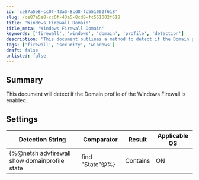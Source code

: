 ```yaml
---
id: 'ce87a5e8-cc0f-43a5-8cd8-fc551002f618'
slug: /ce87a5e8-cc0f-43a5-8cd8-fc551002f618
title: 'Windows Firewall Domain'
title_meta: 'Windows Firewall Domain'
keywords: ['firewall', 'windows', 'domain', 'profile', 'detection']
description: 'This document outlines a method to detect if the Domain profile of the Windows Firewall is enabled on a Windows operating system. It includes the detection string, comparator, and applicable operating systems.'
tags: ['firewall', 'security', 'windows']
draft: false
unlisted: false
---
```


## Summary

This document will detect if the Domain profile of the Windows Firewall is enabled.

## Settings

| Detection String                                             | Comparator | Result | Applicable OS |
|------------------------------------------------------------|------------|--------|----------------|
| \{%@netsh advfirewall show domainprofile state| find "State"@%} | Contains   | ON     | Windows        |